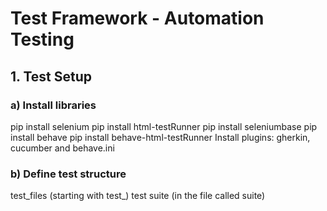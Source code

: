 # Test Framework - Automation Testing

## 1. Test Setup
### a) Install libraries
pip install selenium
pip install html-testRunner
pip install seleniumbase
pip install behave
pip install behave-html-testRunner
Install plugins: gherkin, cucumber and behave.ini

### b) Define test structure
test_files (starting with test_)
test suite (in the file called suite)


